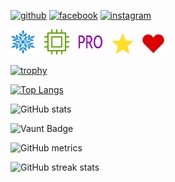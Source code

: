 [<img src='https://cdn.jsdelivr.net/npm/simple-icons@3.0.1/icons/github.svg' alt='github' height='40'>](https://github.com/NazrulNazir)  [<img src='https://cdn.jsdelivr.net/npm/simple-icons@3.0.1/icons/facebook.svg' alt='facebook' height='40'>](https://www.facebook.com/nazrul.islaam.official)  [<img src='https://cdn.jsdelivr.net/npm/simple-icons@3.0.1/icons/instagram.svg' alt='instagram' height='40'>](https://www.instagram.com/nazir.nazrul/)  

<a href='https://archiveprogram.github.com/'><img src='https://raw.githubusercontent.com/acervenky/animated-github-badges/master/assets/acbadge.gif' width='40' height='40'></a> <a href='https://docs.github.com/en/developers'><img src='https://raw.githubusercontent.com/acervenky/animated-github-badges/master/assets/devbadge.gif' width='40' height='40'></a> <a href='https://github.com/pricing'><img src='https://raw.githubusercontent.com/acervenky/animated-github-badges/master/assets/pro.gif' width='40' height='40'></a> <a href='https://stars.github.com/'><img src='https://raw.githubusercontent.com/acervenky/animated-github-badges/master/assets/starbadge.gif' width='35' height='35'></a> <a href='https://docs.github.com/en/github/supporting-the-open-source-community-with-github-sponsors'><img src='https://raw.githubusercontent.com/acervenky/animated-github-badges/master/assets/sponsorbadge.gif' width='35' height='35'></a> 

[![trophy](https://github-profile-trophy.vercel.app/?username=NazrulNazir)](https://github.com/ryo-ma/github-profile-trophy)

[![Top Langs](https://github-readme-stats.vercel.app/api/top-langs/?username=NazrulNazir)](https://github.com/anuraghazra/github-readme-stats)

![GitHub stats](https://github-readme-stats.vercel.app/api?username=NazrulNazir&show_icons=true&count_private=true)  

![Vaunt Badge](https://api.vaunt.dev/v1/github/entities/NazrulNazir/contributions?format=svg&private=true)  

![GitHub metrics](https://metrics.lecoq.io/NazrulNazir)  

![GitHub streak stats](https://streak-stats.demolab.com/?user=NazrulNazir)  

